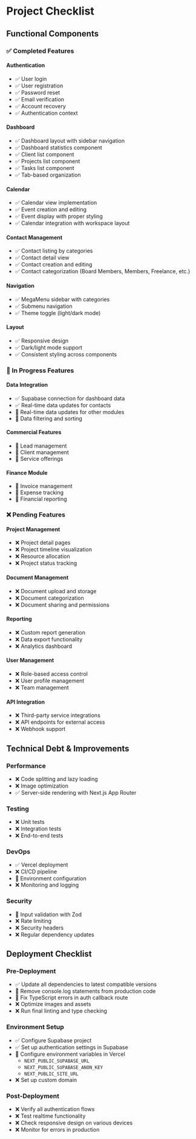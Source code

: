 # Project Checklist

## Functional Components

### ✅ Completed Features

#### Authentication
- ✅ User login
- ✅ User registration
- ✅ Password reset
- ✅ Email verification
- ✅ Account recovery
- ✅ Authentication context

#### Dashboard
- ✅ Dashboard layout with sidebar navigation
- ✅ Dashboard statistics component
- ✅ Client list component
- ✅ Projects list component
- ✅ Tasks list component
- ✅ Tab-based organization

#### Calendar
- ✅ Calendar view implementation
- ✅ Event creation and editing
- ✅ Event display with proper styling
- ✅ Calendar integration with workspace layout

#### Contact Management
- ✅ Contact listing by categories
- ✅ Contact detail view
- ✅ Contact creation and editing
- ✅ Contact categorization (Board Members, Members, Freelance, etc.)

#### Navigation
- ✅ MegaMenu sidebar with categories
- ✅ Submenu navigation
- ✅ Theme toggle (light/dark mode)

#### Layout
- ✅ Responsive design
- ✅ Dark/light mode support
- ✅ Consistent styling across components

### 🔄 In Progress Features

#### Data Integration
- ✅ Supabase connection for dashboard data
- ✅ Real-time data updates for contacts
- 🔄 Real-time data updates for other modules
- 🔄 Data filtering and sorting

#### Commercial Features
- 🔄 Lead management
- 🔄 Client management
- 🔄 Service offerings

#### Finance Module
- 🔄 Invoice management
- 🔄 Expense tracking
- 🔄 Financial reporting

### ❌ Pending Features

#### Project Management
- ❌ Project detail pages
- ❌ Project timeline visualization
- ❌ Resource allocation
- ❌ Project status tracking

#### Document Management
- ❌ Document upload and storage
- ❌ Document categorization
- ❌ Document sharing and permissions

#### Reporting
- ❌ Custom report generation
- ❌ Data export functionality
- ❌ Analytics dashboard

#### User Management
- ❌ Role-based access control
- ❌ User profile management
- ❌ Team management

#### API Integration
- ❌ Third-party service integrations
- ❌ API endpoints for external access
- ❌ Webhook support

## Technical Debt & Improvements

### Performance
- ❌ Code splitting and lazy loading
- ❌ Image optimization
- ✅ Server-side rendering with Next.js App Router

### Testing
- ❌ Unit tests
- ❌ Integration tests
- ❌ End-to-end tests

### DevOps
- ✅ Vercel deployment
- ❌ CI/CD pipeline
- 🔄 Environment configuration
- ❌ Monitoring and logging

### Security
- 🔄 Input validation with Zod
- ❌ Rate limiting
- ❌ Security headers
- ❌ Regular dependency updates

## Deployment Checklist

### Pre-Deployment
- ✅ Update all dependencies to latest compatible versions
- 🔄 Remove console.log statements from production code
- 🔄 Fix TypeScript errors in auth callback route
- ❌ Optimize images and assets
- ❌ Run final linting and type checking

### Environment Setup
- ✅ Configure Supabase project
- ✅ Set up authentication settings in Supabase
- 🔄 Configure environment variables in Vercel
  - `NEXT_PUBLIC_SUPABASE_URL`
  - `NEXT_PUBLIC_SUPABASE_ANON_KEY`
  - `NEXT_PUBLIC_SITE_URL`
- ❌ Set up custom domain

### Post-Deployment
- ❌ Verify all authentication flows
- ❌ Test realtime functionality
- ❌ Check responsive design on various devices
- ❌ Monitor for errors in production
